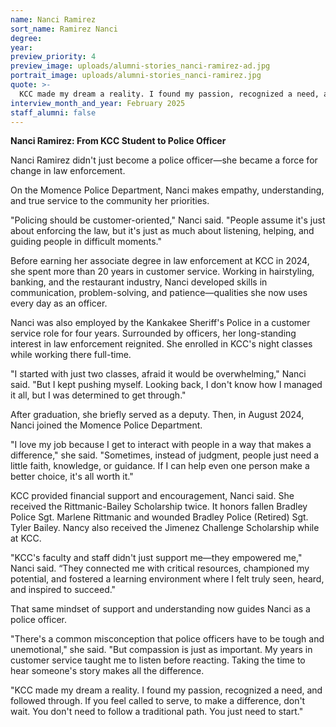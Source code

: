 ```yaml
---
name: Nanci Ramirez
sort_name: Ramirez Nanci
degree:
year:
preview_priority: 4
preview_image: uploads/alumni-stories_nanci-ramirez-ad.jpg
portrait_image: uploads/alumni-stories_nanci-ramirez.jpg
quote: >-
  KCC made my dream a reality. I found my passion, recognized a need, and followed through.
interview_month_and_year: February 2025
staff_alumni: false
---
```

**Nanci Ramirez: From KCC Student to Police Officer**

Nanci Ramirez didn't just become a police officer—she became a force for change in law enforcement.

On the Momence Police Department, Nanci makes empathy, understanding, and true service to the community her priorities.

"Policing should be customer-oriented," Nanci said. "People assume it's just about enforcing the law, but it's just as much about listening, helping, and guiding people in difficult moments."

Before earning her associate degree in law enforcement at KCC in 2024, she spent more than 20 years in customer service. Working in hairstyling, banking, and the restaurant industry, Nanci developed skills in communication, problem-solving, and patience—qualities she now uses every day as an officer.

Nanci was also employed by the Kankakee Sheriff's Police in a customer service role for four years. Surrounded by officers, her long-standing interest in law enforcement reignited. She enrolled in KCC's night classes while working there full-time.

"I started with just two classes, afraid it would be overwhelming," Nanci said. "But I kept pushing myself. Looking back, I don't know how I managed it all, but I was determined to get through."

After graduation, she briefly served as a deputy. Then, in August 2024, Nanci joined the Momence Police Department.

"I love my job because I get to interact with people in a way that makes a difference," she said. "Sometimes, instead of judgment, people just need a little faith, knowledge, or guidance. If I can help even one person make a better choice, it's all worth it."

KCC provided financial support and encouragement, Nanci said. She received the Rittmanic-Bailey Scholarship twice. It honors fallen Bradley Police Sgt. Marlene Rittmanic and wounded Bradley Police (Retired) Sgt. Tyler Bailey. Nancy also received the Jimenez Challenge Scholarship while at KCC.

"KCC's faculty and staff didn't just support me—they empowered me," Nanci said. “They connected me with critical resources, championed my potential, and fostered a learning environment where I felt truly seen, heard, and inspired to succeed."

That same mindset of support and understanding now guides Nanci as a police officer.

"There's a common misconception that police officers have to be tough and unemotional," she said. "But compassion is just as important. My years in customer service taught me to listen before reacting. Taking the time to hear someone's story makes all the difference.

"KCC made my dream a reality. I found my passion, recognized a need, and followed through. If you feel called to serve, to make a difference, don't wait. You don't need to follow a traditional path. You just need to start."
